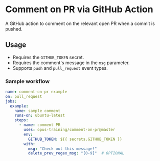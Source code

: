 # Comment on PR via GitHub Action

A GitHub action to comment on the relevant open PR when a commit is pushed.

## Usage

- Requires the `GITHUB_TOKEN` secret.
- Requires the comment's message in the `msg` parameter.
- Supports `push` and `pull_request` event types.

### Sample workflow

```yaml
name: comment-on-pr example
on: pull_request
jobs:
  example:
    name: sample comment
    runs-on: ubuntu-latest
    steps:
      - name: comment PR
        uses: opus-training/comment-on-pr@master
        env:
          GITHUB_TOKEN: ${{ secrets.GITHUB_TOKEN }}
        with:
          msg: "Check out this message!"
          delete_prev_regex_msg: "[0-9]"  # OPTIONAL
```
